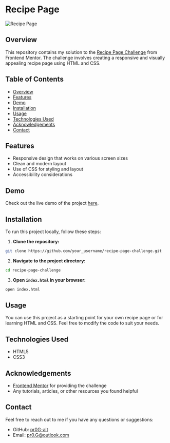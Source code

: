 # Recipe Page

![Recipe Page](https://res.cloudinary.com/dz209s6jk/image/upload/f_auto,q_auto,w_900/Screenshots/uflfygqfi7vgpksflihi.jpg)


## Overview

This repository contains my solution to the [Recipe Page Challenge](https://www.frontendmentor.io/challenges/recipe-page-KiTsR8QQKm) from Frontend Mentor. The challenge involves creating a responsive and visually appealing recipe page using HTML and CSS.


## Table of Contents

- [Overview](#overview)
- [Features](#features)
- [Demo](#demo)
- [Installation](#installation)
- [Usage](#usage)
- [Technologies Used](#technologies-used)
- [Acknowledgements](#acknowledgements)
- [Contact](#contact)


## Features

- Responsive design that works on various screen sizes
- Clean and modern layout
- Use of CSS for styling and layout
- Accessibility considerations


## Demo

Check out the live demo of the project [here](https://pr0g-alt.github.io/Recipe-Page/).


## Installation

To run this project locally, follow these steps:

1. **Clone the repository:**

```sh
git clone https://github.com/your_username/recipe-page-challenge.git
```

2. **Navigate to the project directory:**

```sh
cd recipe-page-challenge
```

3. **Open `index.html` in your browser:**

```sh
open index.html
```


## Usage

You can use this project as a starting point for your own recipe page or for learning HTML and CSS. Feel free to modify the code to suit your needs.


## Technologies Used

- HTML5
- CSS3


## Acknowledgements

- [Frontend Mentor](https://www.frontendmentor.io) for providing the challenge
- Any tutorials, articles, or other resources you found helpful


## Contact

Feel free to reach out to me if you have any questions or suggestions:

- GitHub: [pr0G-alt](https://github.com/pr0G-alt)
- Email: pr0.G@outlook.com
